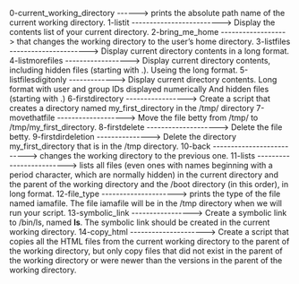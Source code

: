 0-current_working_directory ------> prints the absolute path name of the current working directory.
1-listit -------------------------> Display the contents list of your current directory.
2-bring_me_home ------------------> that changes the working directory to the user’s home directory.
3-listfiles ----------------------> Display current directory contents in a long format.
4-listmorefiles ------------------> Display current directory contents, including hidden files (starting with .). Useing the long format.
5-listfilesdigitonly -------------> Display current directory contents.
					Long format
					with user and group IDs displayed numerically
					And hidden files (starting with .)
6-firstdirectory -----------------> Create a script that creates a directory named my_first_directory in the /tmp/ directory
7-movethatfile -------------------> Move the file betty from /tmp/ to /tmp/my_first_directory.
8-firstdelete --------------------> Delete the file betty.
9-firstdirdeletion ---------------> Delete the directory my_first_directory that is in the /tmp directory.
10-back --------------------------> changes the working directory to the previous one.
11-lists -------------------------> lists all files (even ones with names beginning with a period character, which are normally hidden) in the current directory and the parent of the working directory and the /boot directory (in this order), in long format.
12-file_type ---------------------> prints the type of the file named iamafile. The file iamafile will be in the /tmp directory when we will run your script.
13-symbolic_link -----------------> Create a symbolic link to /bin/ls, named __ls__. The symbolic link should be created in the current working directory.
14-copy_html ---------------------> Create a script that copies all the HTML files from the current working directory to the parent of the working directory, but only copy files that did not exist in the parent of the working directory or were newer than the versions in the parent of the working directory.
